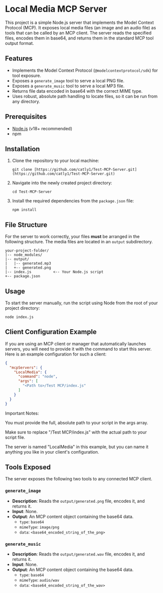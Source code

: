 # Local Media MCP Server

This project is a simple Node.js server that implements the Model Context Protocol (MCP). It exposes local media files (an image and an audio file) as tools that can be called by an MCP client. The server reads the specified files, encodes them in base64, and returns them in the standard MCP tool output format.

## Features

* Implements the Model Context Protocol (`@modelcontextprotocol/sdk`) for tool exposure.
* Exposes a `generate_image` tool to serve a local PNG file.
* Exposes a `generate_music` tool to serve a local MP3 file.
* Returns file data encoded in base64 with the correct MIME type.
* Uses robust, absolute path handling to locate files, so it can be run from any directory.

## Prerequisites

* [Node.js](https://nodejs.org/) (v18+ recommended)
* npm 

## Installation

1.  Clone the repository to your local machine:
    ```
    git clone [https://github.com/catly1/Test-MCP-Server.git](https://github.com/catly1/Test-MCP-Server.git)
    ```
2.  Navigate into the newly created project directory:
    ```
    cd Test-MCP-Server
    ```
3.  Install the required dependencies from the `package.json` file:
    ```
    npm install
    ```


## File Structure

For the server to work correctly, your files **must** be arranged in the following structure. The media files are located in an `output` subdirectory.

```
your-project-folder/
|-- node_modules/
|-- output/
|   |-- generated.mp3
|   +-- generated.png
|-- index.js          <-- Your Node.js script
+-- package.json
```
## Usage

To start the server manually, run the script using Node from the root of your project directory:

```
node index.js
```

## Client Configuration Example

If you are using an MCP client or manager that automatically launches servers, you will need to provide it with the command to start this server. Here is an example configuration for such a client:

```json
{
  "mcpServers": {
    "LocalMedia": {
      "command": "node",
      "args": [
        "<Path to>/Test MCP/index.js"
      ]
    }
  }
}
```
Important Notes:

You must provide the full, absolute path to your script in the args array.

Make sure to replace "<Path to>/Test MCP/index.js" with the actual path to your script file.

The server is named "LocalMedia" in this example, but you can name it anything you like in your client's configuration.

## Tools Exposed

The server exposes the following two tools to any connected MCP client.

### `generate_image`

* **Description**: Reads the `output/generated.png` file, encodes it, and returns it.
* **Input**: None.
* **Output**: An MCP content object containing the base64 data.
    * `type`: `base64`
    * `mimeType`: `image/png`
    * `data`: `<base64_encoded_string_of_the_png>`

### `generate_music`

* **Description**: Reads the `output/generated.wav` file, encodes it, and returns it.
* **Input**: None.
* **Output**: An MCP content object containing the base64 data.
    * `type`: `base64`
    * `mimeType`: `audio/wav`
    * `data`: `<base64_encoded_string_of_the_wav>`
